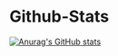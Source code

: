 # Github-Stats
[![Anurag's GitHub stats](https://github-readme-stats.vercel.app/api?username=shuguang-52)](https://github.com/anuraghazra/github-readme-stats)
